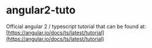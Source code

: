 # angular2-tuto
Official angular 2 / typescript tutorial that can be found at: [https://angular.io/docs/ts/latest/tutorial](https://angular.io/docs/ts/latest/tutorial)

